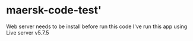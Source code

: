 # maersk-code-test'

Web server needs to be install before run this code
I've run this app using Live server v5.7.5
